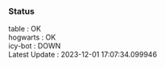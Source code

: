 ### Status


table : OK  
hogwarts : OK  
icy-bot : DOWN  
Latest Update : 2023-12-01 17:07:34.099946

